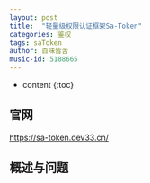 ```yaml
---
layout: post
title:  "轻量级权限认证框架Sa-Token"
categories: 鉴权
tags: saToken
author: 百味皆苦
music-id: 5188665
---
```


* content
{:toc}

## 官网

https://sa-token.dev33.cn/



## 概述与问题

